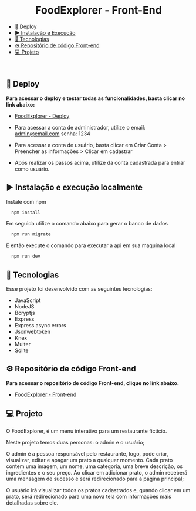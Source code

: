 <h1 align="center"> FoodExplorer - Front-End  </h1>

- [🔧 Deploy](#-deploy)
- [▶️ Instalação e Execução](#-instalação-e-execução)
- [🚀 Tecnologias](#-tecnologias)
- [⚙️ Repositório de código Front-end](#-repositório-de-código-back-end)
- [💻 Projeto](#-projeto)

<br>

## 🔧 Deploy

**Para acessar o deploy e testar todas as funcionalidades, basta clicar no link abaixo:**

- [FoodExplorer - Deploy ](https://foodexplorer-rafaelmarques.netlify.app/)

- Para acessar a conta de administrador, utilize o email: admin@email.com senha: 1234
- Para acessar a conta de usuário, basta clicar em Criar Conta > Preencher as informações > Clicar em cadastrar
- Após realizar os passos acima, utilize da conta cadastrada para entrar como usuário.

## ▶️ Instalação e execução localmente

Instale com npm

```bash
  npm install
```

Em seguida utilize o comando abaixo para gerar o banco de dados

```bash
  npm run migrate
```

E então execute o comando para executar a api em sua maquina local

```bash
  npm run dev
```

## 🚀 Tecnologias

Esse projeto foi desenvolvido com as seguintes tecnologias:

- JavaScript
- NodeJS
- Bcryptjs
- Express
- Express async errors
- Jsonwebtoken
- Knex
- Multer
- Sqlite

## ⚙️ Repositório de código Front-end

**Para acessar o repositório de código Front-end, clique no link abaixo.**

- [FoodExplorer - Front-end](https://github.com/rafaelcmarques/foodexplorer)

## 💻 Projeto

O FoodExplorer, é um menu interativo para um restaurante fictício.

Neste projeto temos duas personas: o admin e o usuário;

O admin é a pessoa responsável pelo restaurante, logo, pode criar, visualizar, editar e apagar um prato a qualquer momento. Cada prato contem uma imagem, um nome, uma categoria, uma breve descrição, os ingredientes e o seu preço. Ao clicar em adicionar prato, o admin receberá uma mensagem de sucesso e será redirecionado para a página principal;

O usuário irá visualizar todos os pratos cadastrados e, quando clicar em um prato, será redirecionado para uma nova tela com informações mais detalhadas sobre ele.
